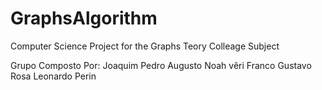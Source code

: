 # GraphsAlgorithm

Computer Science Project for the Graphs Teory Colleage Subject

Grupo Composto Por:
Joaquim Pedro Augusto
Noah vêri Franco
Gustavo Rosa
Leonardo Perin
